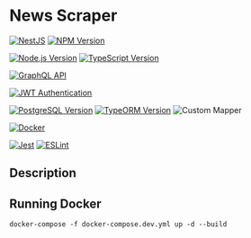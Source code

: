 
# News Scraper

</p>
<a href="https://nestjs.com/" target="_blank"> <img src="https://img.shields.io/badge/NestJS-Framework-red.svg" alt="NestJS" /></a>
<a href="https://www.npmjs.com/~nestjscore" target="_blank"> <img src="https://img.shields.io/npm/v/@nestjs/core.svg" alt="NPM Version" /></a>
</p>
<a href="https://nodejs.org/" target="_blank"> <img src="https://img.shields.io/badge/Node.js-16%2B-green.svg" alt="Node.js Version" /></a>
<a href="https://www.typescriptlang.org/" target="_blank"> <img src="https://img.shields.io/badge/TypeScript-4%2B-blue.svg" alt="TypeScript Version" /></a>
</p>
<a href="https://graphql.org/" target="_blank"> <img src="https://img.shields.io/badge/GraphQL-API-red.svg" alt="GraphQL API" /></a>
</p>
<a href="https://jwt.io/" target="_blank"> <img src="https://img.shields.io/badge/JWT-Authentication-yellow.svg" alt="JWT Authentication" /></a>
</p>
<a href="https://www.postgresql.org/" target="_blank"> <img src="https://img.shields.io/badge/PostgreSQL-14%2B-blue.svg" alt="PostgreSQL Version" /></a>
<a href="https://typeorm.io/" target="_blank"> <img src="https://img.shields.io/badge/TypeORM-0.3%2B-orange.svg" alt="TypeORM Version" /></a>
<a> <img src="https://img.shields.io/badge/Mapper-lightgrey.svg" alt="Custom Mapper" /></a>
</p>

<a href="https://www.docker.com/" target="_blank"> <img src="https://img.shields.io/badge/Docker-Enabled-blue.svg" alt="Docker" /></a>
</p>
<a href="https://jestjs.io/" target="_blank"> <img src="https://img.shields.io/badge/Jest-Testing-brightgreen.svg" alt="Jest" /></a>
<a href="https://eslint.org/" target="_blank"> <img src="https://img.shields.io/badge/ESLint-Linting-purple.svg" alt="ESLint" /></a>
</p>

## Description


## Running Docker

`docker-compose -f docker-compose.dev.yml up -d --build
`
